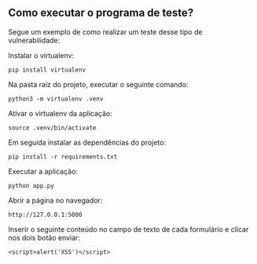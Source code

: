 ## Como executar o programa de teste?

Segue um exemplo de como realizar um teste desse tipo de vulnerabilidade:

Instalar o virtualenv:

    pip install virtualenv

Na pasta raíz do projeto, executar o seguinte comando:

    python3 -m virtualenv .venv

Ativar o virtualenv da aplicação:

    source .venv/bin/activate 

Em seguida instalar as dependências do projeto:

    pip install -r requirements.txt

Executar a aplicação:

    python app.py


Abrir a página no navegador:

    http://127.0.0.1:5000


Inserir o seguinte conteúdo no campo de texto de cada formulário e clicar nos dois botão enviar:

    <script>alert('XSS')</script>
